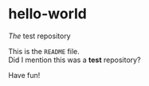 # hello-world
*The* test repository

This is the `README` file.  
Did I mention this was a **test** repository?  

Have fun!
